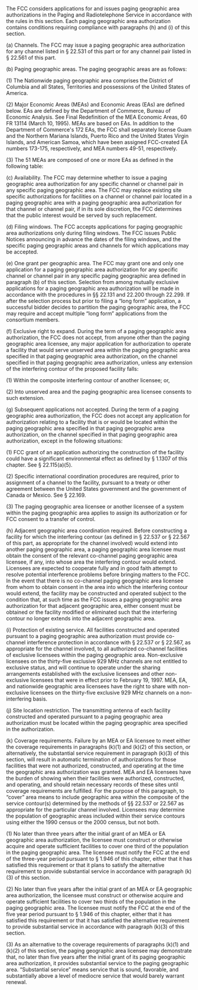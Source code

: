 The FCC considers applications for and issues paging geographic area authorizations in the Paging and Radiotelephone Service in accordance with the rules in this section. Each paging geographic area authorization contains conditions requiring compliance with paragraphs (h) and (i) of this section.

(a) Channels. The FCC may issue a paging geographic area authorization for any channel listed in § 22.531 of this part or for any channel pair listed in § 22.561 of this part.

(b) Paging geographic areas. The paging geographic areas are as follows:

(1) The Nationwide paging geographic area comprises the District of Columbia and all States, Territories and possessions of the United States of America.

(2) Major Economic Areas (MEAs) and Economic Areas (EAs) are defined below. EAs are defined by the Department of Commerce, Bureau of Economic Analysis. See Final Redefinition of the MEA Economic Areas, 60 FR 13114 (March 10, 1995). MEAs are based on EAs. In addition to the Department of Commerce's 172 EAs, the FCC shall separately license Guam and the Northern Mariana Islands, Puerto Rico and the United States Virgin Islands, and American Samoa, which have been assigned FCC-created EA numbers 173-175, respectively, and MEA numbers 49-51, respectively.
              

(3) The 51 MEAs are composed of one or more EAs as defined in the following table:

(c) Availability. The FCC may determine whether to issue a paging geographic area authorization for any specific channel or channel pair in any specific paging geographic area. The FCC may replace existing site specific authorizations for facilities on a channel or channel pair located in a paging geographic area with a paging geographic area authorization for that channel or channel pair, if in its sole discretion, the FCC determines that the public interest would be served by such replacement.

(d) Filing windows. The FCC accepts applications for paging geographic area authorizations only during filing windows. The FCC issues Public Notices announcing in advance the dates of the filing windows, and the specific paging geographic areas and channels for which applications may be accepted.

(e) One grant per geographic area. The FCC may grant one and only one application for a paging geographic area authorization for any specific channel or channel pair in any specific paging geographic area defined in paragraph (b) of this section. Selection from among mutually exclusive applications for a paging geographic area authorization will be made in accordance with the procedures in §§ 22.131 and 22.200 through 22.299. If after the selection process but prior to filing a “long form” application, a successful bidder decides to partition the paging geographic area, the FCC may require and accept multiple “long form” applications from the consortium members.

(f) Exclusive right to expand. During the term of a paging geographic area authorization, the FCC does not accept, from anyone other than the paging geographic area licensee, any major application for authorization to operate a facility that would serve unserved area within the paging geographic area specified in that paging geographic area authorization, on the channel specified in that paging geographic area authorization, unless any extension of the interfering contour of the proposed facility falls:

(1) Within the composite interfering contour of another licensee; or,

(2) Into unserved area and the paging geographic area licensee consents to such extension.

(g) Subsequent applications not accepted. During the term of a paging geographic area authorization, the FCC does not accept any application for authorization relating to a facility that is or would be located within the paging geographic area specified in that paging geographic area authorization, on the channel specified in that paging geographic area authorization, except in the following situations:

(1) FCC grant of an application authorizing the construction of the facility could have a significant environmental effect as defined by § 1.1307 of this chapter. See § 22.115(a)(5).

(2) Specific international coordination procedures are required, prior to assignment of a channel to the facility, pursuant to a treaty or other agreement between the United States government and the government of Canada or Mexico. See § 22.169.

(3) The paging geographic area licensee or another licensee of a system within the paging geographic area applies to assign its authorization or for FCC consent to a transfer of control.

(h) Adjacent geographic area coordination required. Before constructing a facility for which the interfering contour (as defined in § 22.537 or § 22.567 of this part, as appropriate for the channel involved) would extend into another paging geographic area, a paging geographic area licensee must obtain the consent of the relevant co-channel paging geographic area licensee, if any, into whose area the interfering contour would extend. Licensees are expected to cooperate fully and in good faith attempt to resolve potential interference problems before bringing matters to the FCC. In the event that there is no co-channel paging geographic area licensee from whom to obtain consent in the area into which the interfering contour would extend, the facility may be constructed and operated subject to the condition that, at such time as the FCC issues a paging geographic area authorization for that adjacent geographic area, either consent must be obtained or the facility modified or eliminated such that the interfering contour no longer extends into the adjacent geographic area.

(i) Protection of existing service. All facilities constructed and operated pursuant to a paging geographic area authorization must provide co-channel interference protection in accordance with § 22.537 or § 22.567, as appropriate for the channel involved, to all authorized co-channel facilities of exclusive licensees within the paging geographic area. Non-exclusive licensees on the thirty-five exclusive 929 MHz channels are not entitled to exclusive status, and will continue to operate under the sharing arrangements established with the exclusive licensees and other non-exclusive licensees that were in effect prior to February 19, 1997. MEA, EA, and nationwide geographic area licensees have the right to share with non-exclusive licensees on the thirty-five exclusive 929 MHz channels on a non-interfering basis.

(j) Site location restriction. The transmitting antenna of each facility constructed and operated pursuant to a paging geographic area authorization must be located within the paging geographic area specified in the authorization.

(k) Coverage requirements. Failure by an MEA or EA licensee to meet either the coverage requirements in paragraphs (k)(1) and (k)(2) of this section, or alternatively, the substantial service requirement in paragraph (k)(3) of this section, will result in automatic termination of authorizations for those facilities that were not authorized, constructed, and operating at the time the geographic area authorization was granted. MEA and EA licensees have the burden of showing when their facilities were authorized, constructed, and operating, and should retain necessary records of these sites until coverage requirements are fulfilled. For the purpose of this paragraph, to “cover” area means to include geographic area within the composite of the service contour(s) determined by the methods of §§ 22.537 or 22.567 as appropriate for the particular channel involved. Licensees may determine the population of geographic areas included within their service contours using either the 1990 census or the 2000 census, but not both.

(1) No later than three years after the initial grant of an MEA or EA geographic area authorization, the licensee must construct or otherwise acquire and operate sufficient facilities to cover one third of the population in the paging geographic area. The licensee must notify the FCC at the end of the three-year period pursuant to § 1.946 of this chapter, either that it has satisfied this requirement or that it plans to satisfy the alternative requirement to provide substantial service in accordance with paragraph (k)(3) of this section.

(2) No later than five years after the initial grant of an MEA or EA geographic area authorization, the licensee must construct or otherwise acquire and operate sufficient facilities to cover two thirds of the population in the paging geographic area. The licensee must notify the FCC at the end of the five year period pursuant to § 1.946 of this chapter, either that it has satisfied this requirement or that it has satisfied the alternative requirement to provide substantial service in accordance with paragraph (k)(3) of this section.

(3) As an alternative to the coverage requirements of paragraphs (k)(1) and (k)(2) of this section, the paging geographic area licensee may demonstrate that, no later than five years after the initial grant of its paging geographic area authorization, it provides substantial service to the paging geographic area. “Substantial service” means service that is sound, favorable, and substantially above a level of mediocre service that would barely warrant renewal.

